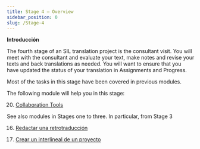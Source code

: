 ```yaml
---
title: Stage 4 – Overview
sidebar_position: 0
slug: /Stage-4
---
```




**Introducción**


The fourth stage of an SIL translation project is the consultant visit. You will meet with the consultant and evaluate your text, make notes and revise your texts and back translations as needed. You will want to ensure that you have updated the status of your translation in Assignments and Progress.


Most of the tasks in this stage have been covered in previous modules.


The following module will help you in this stage:


 20.  [Collaboration Tools](/20.CT)


See also modules in Stages one to three. In particular, from Stage 3


 16.  [Redactar una retrotraducción](/16.BT1)


 17.  [Crear un interlineal de un proyecto](/17.BT2)

